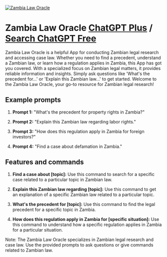 
[![Zambia Law Oracle](https://files.oaiusercontent.com/file-wOEZWq8hqKSg6EWaGhtZsPAv?se=2123-10-17T07%3A41%3A14Z&sp=r&sv=2021-08-06&sr=b&rscc=max-age%3D31536000%2C%20immutable&rscd=attachment%3B%20filename%3D7033128a-47aa-4b95-a455-da1933eee117.png&sig=2D5EaaJu%2B4e3rAM56Z7XaPOl7wfGXy6WpYl1N7Z9l/o%3D)](https://chat.openai.com/g/g-mCOwnHqhg-zambia-law-oracle)

# Zambia Law Oracle [ChatGPT Plus](https://chat.openai.com/g/g-mCOwnHqhg-zambia-law-oracle) / [Search ChatGPT Free](https://gptcall.net/index.html#/?search=Zambia%20Law%20Oracle)

Zambia Law Oracle is a helpful App for conducting Zambian legal research and accessing case law. Whether you need to find a precedent, understand a Zambian law, or learn how a regulation applies in Zambia, this App has got you covered. With a specialized focus on Zambian legal matters, it provides reliable information and insights. Simply ask questions like 'What's the precedent for...' or 'Explain this Zambian law...' to get started. Welcome to the Zambia Law Oracle, your go-to resource for Zambian legal research!

## Example prompts

1. **Prompt 1:** "What's the precedent for property rights in Zambia?"

2. **Prompt 2:** "Explain this Zambian law regarding labor rights."

3. **Prompt 3:** "How does this regulation apply in Zambia for foreign investors?"

4. **Prompt 4:** "Find a case about defamation in Zambia."

## Features and commands

1. **Find a case about [topic]:** Use this command to search for a specific case related to a particular topic in Zambian law.

2. **Explain this Zambian law regarding [topic]:** Use this command to get an explanation of a specific Zambian law related to a particular topic.

3. **What's the precedent for [topic]:** Use this command to find the legal precedent for a specific topic in Zambia.

4. **How does this regulation apply in Zambia for [specific situation]:** Use this command to understand how a specific regulation applies in Zambia for a particular situation.

Note: The Zambia Law Oracle specializes in Zambian legal research and case law. Use the provided prompts to ask questions or give commands related to Zambian law.


